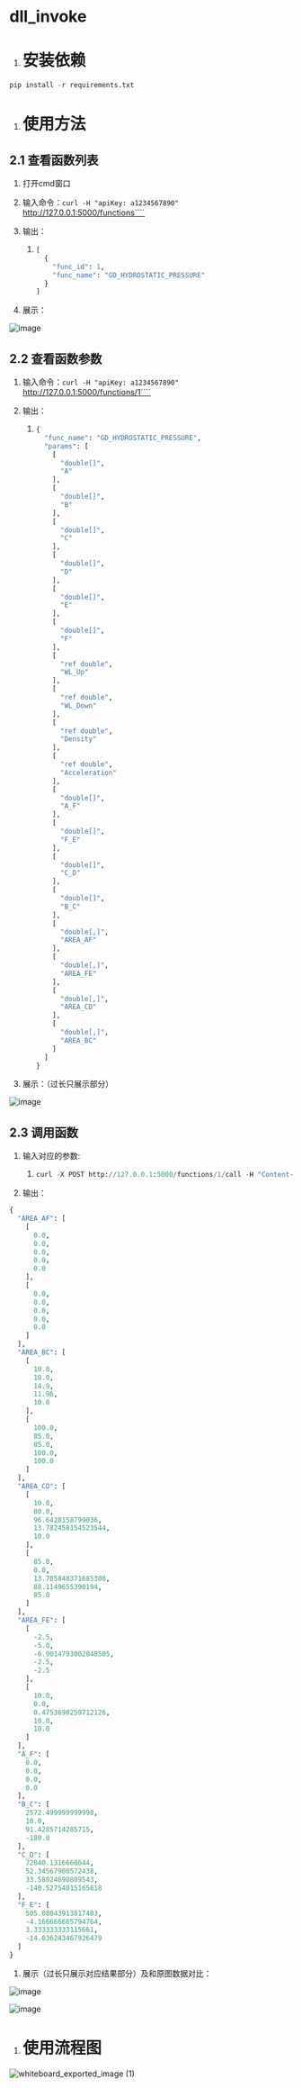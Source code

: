 # dll_invoke
1. # 安装依赖

```Python
pip install -r requirements.txt
```

1. # 使用方法

## 2.1 查看函数列表

1. 打开cmd窗口

2. 输入命令：``curl -H "apiKey: a1234567890" ``http://127.0.0.1:5000/functions````

3. 输出：

   1. ```Python
      [
        {
          "func_id": 1,
          "func_name": "GD_HYDROSTATIC_PRESSURE"
        }
      ]
      ```

4. 展示：

![image](https://github.com/xxhanzo/dll_invoke/assets/97886040/abe87941-b7cb-4124-b404-074d5b8a7dfa)

## 2.2 查看函数参数

1. 输入命令：``curl -H "apiKey: a1234567890" ``http://127.0.0.1:5000/functions/1````

2. 输出：

   1. ```Python
      {
        "func_name": "GD_HYDROSTATIC_PRESSURE",
        "params": [
          [
            "double[]",
            "A"
          ],
          [
            "double[]",
            "B"
          ],
          [
            "double[]",
            "C"
          ],
          [
            "double[]",
            "D"
          ],
          [
            "double[]",
            "E"
          ],
          [
            "double[]",
            "F"
          ],
          [
            "ref double",
            "WL_Up"
          ],
          [
            "ref double",
            "WL_Down"
          ],
          [
            "ref double",
            "Density"
          ],
          [
            "ref double",
            "Acceleration"
          ],
          [
            "double[]",
            "A_F"
          ],
          [
            "double[]",
            "F_E"
          ],
          [
            "double[]",
            "C_D"
          ],
          [
            "double[]",
            "B_C"
          ],
          [
            "double[,]",
            "AREA_AF"
          ],
          [
            "double[,]",
            "AREA_FE"
          ],
          [
            "double[,]",
            "AREA_CD"
          ],
          [
            "double[,]",
            "AREA_BC"
          ]
        ]
      }
      ```

3. 展示：（过长只展示部分）

![image](https://github.com/xxhanzo/dll_invoke/assets/97886040/c72db4e0-1dc1-4be2-b0c3-34712c238afb)

## 2.3 调用函数

1. 输入对应的参数:

   1. ```Python
      curl -X POST http://127.0.0.1:5000/functions/1/call -H "Content-Type: application/json" -H "apiKey: a1234567890" -d "{\"A\": [0, 100], \"B\": [10, 100], \"C\": [10, 85], \"D\": [80, 0], \"E\": [-5, 0], \"F\": [0, 20], \"WL_Up\": 10, \"WL_Down\": 110, \"Density\": 1000, \"Acceleration\": 9.8}"
      ```

2. 输出：

```Python
{
  "AREA_AF": [
    [
      0.0,
      0.0,
      0.0,
      0.0,
      0.0
    ],
    [
      0.0,
      0.0,
      0.0,
      0.0,
      0.0
    ]
  ],
  "AREA_BC": [
    [
      10.0,
      10.0,
      14.9,
      11.96,
      10.0
    ],
    [
      100.0,
      85.0,
      85.0,
      100.0,
      100.0
    ]
  ],
  "AREA_CD": [
    [
      10.0,
      80.0,
      96.6428158799036,
      13.782458154523544,
      10.0
    ],
    [
      85.0,
      0.0,
      13.705848371685308,
      88.1149655390194,
      85.0
    ]
  ],
  "AREA_FE": [
    [
      -2.5,
      -5.0,
      -6.9014793002848505,
      -2.5,
      -2.5
    ],
    [
      10.0,
      0.0,
      0.4753698250712126,
      10.0,
      10.0
    ]
  ],
  "A_F": [
    0.0,
    0.0,
    0.0,
    0.0
  ],
  "B_C": [
    2572.499999999998,
    10.0,
    91.4285714285715,
    -180.0
  ],
  "C_D": [
    72840.1316668644,
    52.34567900572438,
    33.58024690809543,
    -140.52754015165618
  ],
  "F_E": [
    505.08043913817403,
    -4.166666665794764,
    3.333333333115661,
    -14.036243467926479
  ]
}
```

1. 展示（过长只展示对应结果部分）及和原图数据对比：

![image](https://github.com/xxhanzo/dll_invoke/assets/97886040/3c25f37f-95df-4cc8-9427-d7a9d10adc86)

![image](https://github.com/xxhanzo/dll_invoke/assets/97886040/044dbdf9-56c2-4331-927d-2440439a9918)


1. # 使用流程图

![whiteboard_exported_image (1)](https://github.com/xxhanzo/dll_invoke/assets/97886040/207c6c88-7342-4530-9fac-1522a73fdea2)
